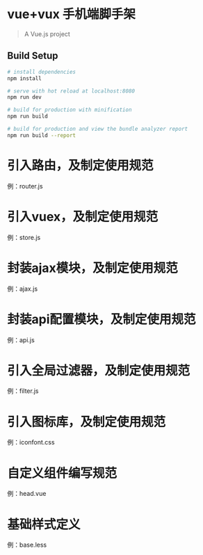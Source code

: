 # vue+vux 手机端脚手架

> A Vue.js project

## Build Setup

``` bash
# install dependencies
npm install

# serve with hot reload at localhost:8080
npm run dev

# build for production with minification
npm run build

# build for production and view the bundle analyzer report
npm run build --report
```


# 引入路由，及制定使用规范   
例：router.js
# 引入vuex，及制定使用规范 
例：store.js
# 封装ajax模块，及制定使用规范
例：ajax.js
# 封装api配置模块，及制定使用规范
例：api.js
# 引入全局过滤器，及制定使用规范
例：filter.js
# 引入图标库，及制定使用规范 
例：iconfont.css
# 自定义组件编写规范
例：head.vue
# 基础样式定义
例：base.less
